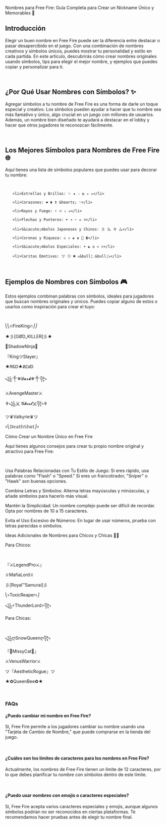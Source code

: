 <p>Nombres para Free Fire: Gu&iacute;a Completa para Crear un Nickname &Uacute;nico y Memorables 🌟</p>

<h2>Introducci&oacute;n</h2>

<p>Elegir un buen nombre en Free Fire puede ser la diferencia entre destacar o pasar desapercibido en el juego. Con una combinaci&oacute;n de nombres creativos y s&iacute;mbolos &uacute;nicos, puedes mostrar tu personalidad y estilo en cada partida. En este art&iacute;culo, descubrir&aacute;s c&oacute;mo crear nombres originales usando s&iacute;mbolos, tips para elegir el mejor nombre, y ejemplos que puedes copiar y personalizar para ti.</p>

<br>

<h2>&iquest;Por Qu&eacute; Usar Nombres con S&iacute;mbolos? ✨</h2>

<p>Agregar s&iacute;mbolos a tu nombre de Free Fire es una forma de darle un toque especial y creativo. Los s&iacute;mbolos pueden ayudar a hacer que tu nombre sea m&aacute;s llamativo y &uacute;nico, algo crucial en un juego con millones de usuarios. Adem&aacute;s, un nombre bien dise&ntilde;ado te ayudar&aacute; a destacar en el lobby y hacer que otros jugadores te reconozcan f&aacute;cilmente.</p>

<br>

<h2>Los Mejores S&iacute;mbolos para Nombres de Free Fire 🌐</h2>

<p>Aqu&iacute; tienes una lista de s&iacute;mbolos populares que puedes usar para decorar tu nombre:</p>

<br>

<ul>

    <li>Estrellas y Brillos: ✨ ★ ☆ ✪ ✮ ✯</li>

    <li>Corazones: ❤ ❥ ❣ &hearts; ♡</li>

    <li>Rayos y Fuego: ⚡ 🔥 ⚔️ ☠</li>

    <li>Flechas y Punteros: ➤ ➔ ➣ ➫ ➲</li>

    <li>S&iacute;mbolos Japoneses y Chinos: 彡 么 々 厶</li>

    <li>Coronas y Riqueza: ♔ ♕ ♚ ♛ 💎 💲</li>

    <li>S&iacute;mbolos Especiales: ☂ ☯ ☮ ✈ ✆</li>

    <li>Caritas Emotivas: ツ ㋡ ☻ ๑&bull;ิ.&bull;ั๑</li>

</ul>

<br>

<h2>Ejemplos de Nombres con S&iacute;mbolos 🎮</h2>

<p>Estos ejemplos combinan palabras con s&iacute;mbolos, ideales para jugadores que buscan nombres originales y &uacute;nicos. Puedes copiar alguno de estos o usarlos como inspiraci&oacute;n para crear el tuyo:</p>

<br>

<p>⎝⎝🔥FireKing🔥⎠⎠</p>

<p>★彡[G&Oslash;D_KILLER]彡★</p>

<p>🖤ShadowNinja🖤</p>

<p>『KingツSlayer』</p>

<p>★ᏒᏋᎠ★ᏰᏝᏧᎠ</p>

<p>꧁༒☬𝓓𝓪𝓻𝓴☬༒꧂</p>

<p>⚔️AvengeMaster⚔️</p>

<p>✞꧁乂 𝓖𝓱𝓸𝓼𝓽乂꧂✞</p>

<p>ツ♛Valkyrie♛ツ</p>

<p>💀⎝𝔻𝕖𝕒𝕥𝕙𝕊𝕙𝕠𝕥⎠💀</p>

<p>C&oacute;mo Crear un Nombre &Uacute;nico en Free Fire</p>

<p>Aqu&iacute; tienes algunos consejos para crear tu propio nombre original y atractivo para Free Fire:</p>

<br>

<p>Usa Palabras Relacionadas con Tu Estilo de Juego: Si eres r&aacute;pido, usa palabras como &quot;Flash&quot; o &quot;Speed.&quot; Si eres un francotirador, &quot;Sniper&quot; o &quot;Hawk&quot; son buenas opciones.</p>

<p>Combina Letras y S&iacute;mbolos: Alterna letras may&uacute;sculas y min&uacute;sculas, y a&ntilde;ade s&iacute;mbolos para hacerlo m&aacute;s visual.</p>

<p>Mant&eacute;n la Simplicidad: Un nombre complejo puede ser dif&iacute;cil de recordar. Opta por nombres de 10 a 15 caracteres.</p>

<p>Evita el Uso Excesivo de N&uacute;meros: En lugar de usar n&uacute;meros, prueba con letras parecidas o s&iacute;mbolos.</p>

<p>Ideas Adicionales de Nombres para Chicos y Chicas 👦👧</p>

<p>Para Chicos:</p>

<br>

<p>『⚔️LegendPro⚔️』</p>

<p>♕MafiaLord♕</p>

<p>彡[Royal&trade;Samurai]彡</p>

<p>⎝💀ToxicReaper💀⎠</p>

<p>꧁⚡ThunderLord⚡꧂</p>

<p>Para Chicas:</p>

<br>

<p>꧁ღSnowQueenღ꧂</p>

<p>『🌸MissyCat🌸』</p>

<p>⚔️VenusWarrior⚔️</p>

<p>ツ『AestheticRogue』ツ</p>

<p>★✿QueenBee✿★</p>

<br>

<h3>FAQs</h3>

<h4>&iquest;Puedo cambiar mi nombre en Free Fire?</h4>

<p>S&iacute;, Free Fire permite a los jugadores cambiar su nombre usando una &quot;Tarjeta de Cambio de Nombre,&quot; que puede comprarse en la tienda del juego.</p>

<br>

<h4>&iquest;Cu&aacute;les son los l&iacute;mites de caracteres para los nombres en Free Fire?</h4>

<p>Actualmente, los nombres de Free Fire tienen un l&iacute;mite de 12 caracteres, por lo que debes planificar tu nombre con s&iacute;mbolos dentro de este l&iacute;mite.</p>

<br>

<h4>&iquest;Puedo usar nombres con emojis o caracteres especiales?</h4>

<p>S&iacute;, Free Fire acepta varios caracteres especiales y emojis, aunque algunos s&iacute;mbolos podr&iacute;an no ser reconocidos en ciertas plataformas. Te recomendamos hacer pruebas antes de elegir tu nombre final.</p>
